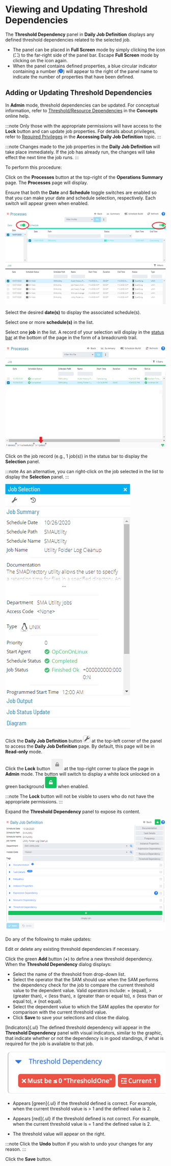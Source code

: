 # Viewing and Updating Threshold Dependencies

The **Threshold Dependency** panel in **Daily Job Definition** displays
any defined threshold dependencies related to the selected job.

- The panel can be placed in **Full Screen** mode by simply clicking
    the icon (![Full Screen Panel Icon     ](../../../Resources/Images/SM/Full-Screen-Mode-Icon.png "Full Screen Panel Icon"))
    to the far-right side of the panel bar. Escape **Full Screen** mode
    by clicking on the icon again.
- When the panel contains defined properties, a blue circular
    indicator containing a number (![Job Properties     Indicator](../../../Resources/Images/SM/Daily-Job-Definition-Properties-Indicator.png "Job Properties Indicator"))
    will appear to the right of the panel name to indicate the number of
    properties that have been defined.

## Adding or Updating Threshold Dependencies

In **Admin** mode, threshold dependencies can be updated. For conceptual
information, refer to [Threshold/Resource Dependencies](../../../job-components/threshold-resource-dependencies.md)
 in the **Concepts** online help.

:::note
Only those with the appropriate permissions will have access to the **Lock** button and can update job properties. For details about privileges, refer to [Required Privileges](Accessing-Daily-Job-Definition.md#Required) in the **Accessing Daily Job Definition** topic.
:::

:::note
Changes made to the job properties in the **Daily Job Definition** will take place immediately. If the job has already run, the changes will take effect the next time the job runs.
:::

To perform this procedure:

Click on the **Processes** button at the top-right of the **Operations
Summary** page. The **Processes** page will display.

Ensure that both the **Date** and **Schedule** toggle switches are
enabled so that you can make your date and schedule selection,
respectively. Each switch will appear green when enabled.

![Schedule Status Updates Date & Schedule Toggle Switches Enabled](../../../Resources/Images/SM/Schedule-Status-Update_Date&ScheduleToggles.png "Schedule Status Updates Date & Schedule Toggle Switches Enabled")

Select the desired **date(s)** to display the associated schedule(s).

Select one or more **schedule(s)** in the list.

Select one **job** in the list. A record of your selection will display
in the [status bar](SM-UI-Layout.md#Status) at the bottom of the
page in the form of a breadcrumb trail.

![Job Processes](../../../Resources/Images/SM/Job-ProcessesUNIX.png "Job Processes")

Click on the job record (e.g., 1 job(s)) in the status bar to display
the **Selection** panel.

:::note
As an alternative, you can right-click on the job selected in the list to display the **Selection** panel.
:::

![Job Summary Tab in Operations](../../../Resources/Images/SM/Job-Summary-Tab-(UNIX).png "Job Summary Tab in Operations")

Click the **Daily Job Definition** button ![Daily Job Definition Button](../../../Resources/Images/SM/Daily-Job-Definition-Button.png "Daily Job Definition Button")
at the top-left corner of the panel to access the **Daily Job
Definition** page. By default, this page will be in **Read-only** mode.

Click the **Lock** button ![Daily Job Definition Read-only Button](../../../Resources/Images/SM/Daily-Job-Definition-Read-only-Button.png "Daily Job Definition Read-only Button")
at the top-right corner to place the page in **Admin** mode. The button
will switch to display a white lock unlocked on a green background
![Daily Job Definition Admin Switch](../../../Resources/Images/SM/Daily-Job-Definition-Admin-Button.png "Daily Job Definition Admin Switch")
when enabled.

:::note
The **Lock** button will not be visible to users who do not have the appropriate permissions.
:::

Expand the **Threshold Dependency** panel to expose its content.

![Daily Job Definition Threshold Dependency Panel](../../../Resources/Images/SM/Daily-Job-Definition-Threshold-Dependency-Panel.png "Daily Job Definition Threshold Dependency Panel")

Do any of the following to make updates:

Edit or delete any existing threshold dependencies if necessary.

Click the green **Add** button (**+**) to define a new threshold
dependency. When the **Threshold Dependency** dialog displays:

- Select the name of the threshold from drop-down list.
- Select the operator that the SAM should use when the SAM performs
    the dependency check for the job to compare the current threshold
    value to the dependent value. Valid operators include: = (equal), \>
    (greater than), \< (less than), ≥ (greater than or equal to), ≤
    (less than or equal to), ≠ (not equal).
- Select the dependent value to which the SAM applies the operator for
    comparison with the current threshold value.
- Click **Save** to save your selections and close the dialog.

[Indicators]{.ul}
The defined threshold dependency will appear in the **Threshold
Dependency** panel with visual indicators, similar to the graphic, that
indicate whether or not the dependency is in good standings, if what is
required for the job is available to that job.

![Threshold Dependency Indicator](../../../Resources/Images/SM/Threshold-Red-Indicator.png "Threshold Depedency Indicator")

- Appears [green]{.ul} if the threshold defined is correct. For     example, when the current threshold value is \> 1 and the defined
    value is 2.

- Appears [red]{.ul} if the threshold defined is not correct. For     example, when the current threshold value is = 1 and the defined
    value is 2.

- The threshold value will appear on the right.

:::note
Click the **Undo** button if you wish to undo your changes for any reason.
:::

Click the **Save** button.
